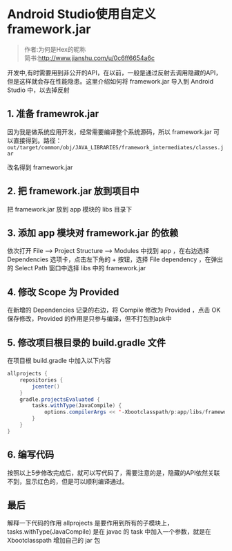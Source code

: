 # Android Studio使用自定义framework.jar

>作者:为何是Hex的昵称  
>简书:http://www.jianshu.com/u/0c6ff6654a6c

开发中,有时需要用到非公开的API，在以前，一般是通过反射去调用隐藏的API，但是这样就会存在性能隐患。这里介绍如何将 framework.jar 导入到 Android Studio 中，以去掉反射   
 
## 1. 准备 framewrok.jar

因为我是做系统应用开发，经常需要编译整个系统源码，所以 framework.jar 可以直接得到。路径：  
`out/target/common/obj/JAVA_LIBRARIES/framework_intermediates/classes.jar`  

改名得到 framework.jar

## 2. 把 framework.jar 放到项目中

把 framework.jar 放到 app 模块的 libs 目录下

## 3. 添加 app 模块对 framework.jar 的依赖

依次打开 File –> Project Structure –> Modules 中找到 app ，在右边选择 Dependencies 选项卡，点击左下角的 + 按钮，选择 File dependency ，在弹出的 Select Path 窗口中选择 libs 中的 framework.jar

## 4. 修改 Scope 为 Provided

在新增的 Dependencies 记录的右边，将 Compile 修改为 Provided ，点击 OK 保存修改，Provided 的作用是只参与编译，但不打包到apk中

## 5. 修改项目根目录的 build.gradle 文件

在项目根 build.gradle 中加入以下内容

```java  
allprojects {
    repositories {
        jcenter()
    }
    gradle.projectsEvaluated {
        tasks.withType(JavaCompile) {
            options.compilerArgs << '-Xbootclasspath/p:app/libs/framework.jar'
        }
    }
} 
```  

## 6. 编写代码

按照以上5步修改完成后，就可以写代码了，需要注意的是，隐藏的API依然关联不到，显示红色的，但是可以顺利编译通过。

## 最后

解释一下代码的作用 allprojects 是要作用到所有的子模块上，tasks.withType(JavaCompile) 是在 javac 的 task 中加入一个参数，就是在 Xbootclasspath 增加自己的 jar 包

